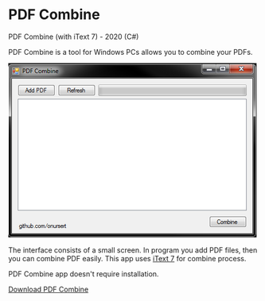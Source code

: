 # PDF Combine
<p>PDF Combine (with iText 7) - 2020 (C#)</p>
<p>PDF Combine is a tool for Windows PCs allows you to combine your PDFs.</p>
<img src="PDFCombine.png">
<p>The interface consists of a small screen. In program you add PDF files, then you can combine PDF easily. This app uses <a href="https://github.com/itext/itext7-dotnet">iText 7</a> for combine process.</p>
<p>PDF Combine app doesn't require installation.</p>
<a href="https://github.com/onursert/PDFCombine/raw/main/PDFCombine.zip">Download PDF Combine</a>
